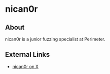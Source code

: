 # nican0r

## About
nican0r is a junior fuzzing specialist at Perimeter.

## External Links
- [nican0r on X](https://x.com/nican0r)
